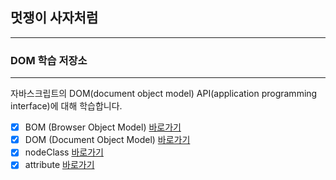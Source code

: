 ## 멋쟁이 사자처럼

---

### DOM 학습 저장소

---

자바스크립트의 DOM(document object model) API(application programming interface)에 대해 학습합니다.

- [x] BOM (Browser Object Model) [바로가기](client/chapter/dom/01.BOM.js)
- [x] DOM (Document Object Model) [바로가기](client/chapter/dom/02.DOM.js)
- [x] nodeClass [바로가기](client/chapter/dom/03.nodeClass.js)
- [x] attribute [바로가기](client/chapter/dom/04.attribute.js)
